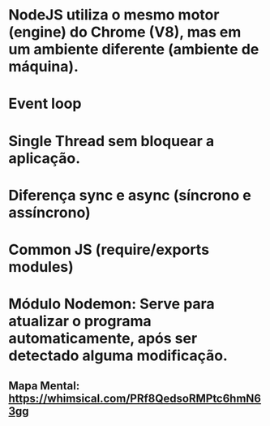 # NodeJS utiliza o mesmo motor (engine) do Chrome (V8), mas em um ambiente diferente (ambiente de máquina).
# Event loop
# Single Thread sem bloquear a aplicação.
# Diferença sync e async (síncrono e assíncrono)
# Common JS (require/exports modules)
# Módulo Nodemon: Serve para atualizar o programa automaticamente, após ser detectado alguma modificação.

## Mapa Mental: https://whimsical.com/PRf8QedsoRMPtc6hmN63gg
